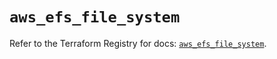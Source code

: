 # `aws_efs_file_system`

Refer to the Terraform Registry for docs: [`aws_efs_file_system`](https://registry.terraform.io/providers/hashicorp/aws/6.7.0/docs/resources/efs_file_system).
